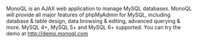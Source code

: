 MonoQL is an AJAX web application to manage MySQL databases. MonoQL will provide all major features of phpMyAdmin for MySQL, including database & table design, data browsing & editing, advanced querying & more. MySQL 4+, MySQL 5+ and MySQL 6+ supported.  You can try the demo at http://demo.monoql.com